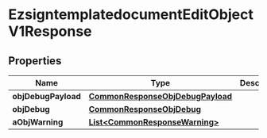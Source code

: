 

# EzsigntemplatedocumentEditObjectV1Response

## Properties

Name | Type | Description | Notes
------------ | ------------- | ------------- | -------------
**objDebugPayload** | [**CommonResponseObjDebugPayload**](CommonResponseObjDebugPayload.md) |  |  [optional]
**objDebug** | [**CommonResponseObjDebug**](CommonResponseObjDebug.md) |  |  [optional]
**aObjWarning** | [**List&lt;CommonResponseWarning&gt;**](CommonResponseWarning.md) |  |  [optional]




